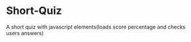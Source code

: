 # Short-Quiz
A short quiz with javascript elements(loads score percentage and checks users answers)
